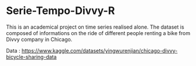 # Serie-Tempo-Divvy-R

This is an academical project on time series realised alone. The dataset is composed of informations on the ride of different people renting a bike from Divvy company in Chicago.

Data : https://www.kaggle.com/datasets/yingwurenjian/chicago-divvy-bicycle-sharing-data
